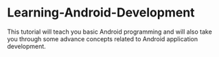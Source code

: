# Learning-Android-Development
This tutorial will teach you basic Android programming and will also take you through some advance concepts related to Android application development.
